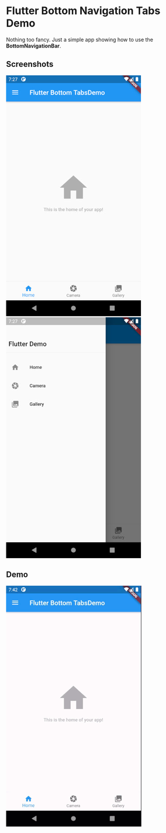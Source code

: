# Flutter Bottom Navigation Tabs Demo

Nothing too fancy. Just a simple app showing how to use the **BottomNavigationBar**.

## Screenshots

![Printscreen showing tabs](demo_print1.jpg)
![Printscreen showing app drawer](demo_print2.jpg)

## Demo

![Animation showing a demo for this app](flutter_demo.gif)
